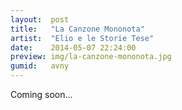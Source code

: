 ```yaml
---
layout:  post
title:   "La Canzone Mononota"
artist:  "Elio e le Storie Tese"
date:    2014-05-07 22:24:00
preview: img/la-canzone-mononota.jpg
gumid:   avny
---
```


Coming soon...

<!-- vim: set tw=79 spell spelllang=en: -->
